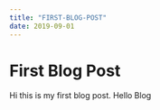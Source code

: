 ```yaml
---
title: "FIRST-BLOG-POST"
date: 2019-09-01
---
```

# First Blog Post
Hi this is my first blog post. Hello Blog
